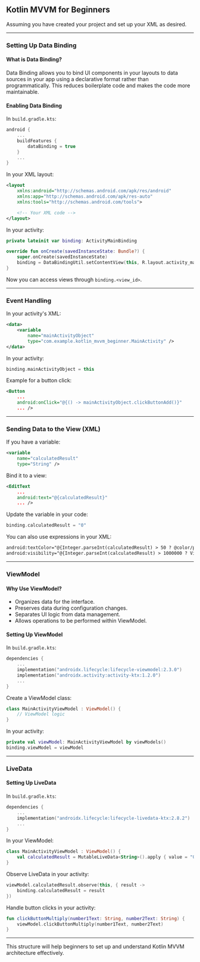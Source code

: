 ## Kotlin MVVM for Beginners

Assuming you have created your project and set up your XML as desired.

---

### Setting Up Data Binding

#### What is Data Binding?
Data Binding allows you to bind UI components in your layouts to data sources in your app using a declarative format rather than programmatically. This reduces boilerplate code and makes the code more maintainable.

#### Enabling Data Binding
In `build.gradle.kts`:
```kotlin
android {
    ...
    buildFeatures {
        dataBinding = true
    }
    ...
}
```

In your XML layout:
```xml
<layout
    xmlns:android="http://schemas.android.com/apk/res/android"
    xmlns:app="http://schemas.android.com/apk/res-auto"
    xmlns:tools="http://schemas.android.com/tools">

    <!-- Your XML code -->
</layout>
```

In your activity:
```kotlin
private lateinit var binding: ActivityMainBinding

override fun onCreate(savedInstanceState: Bundle?) {
    super.onCreate(savedInstanceState)
    binding = DataBindingUtil.setContentView(this, R.layout.activity_main)
}
```

Now you can access views through `binding.<view_id>`.

---

### Event Handling

In your activity's XML:
```xml
<data>
    <variable
        name="mainActivityObject"
        type="com.example.kotlin_mvvm_beginner.MainActivity" />
</data>
```

In your activity:
```kotlin
binding.mainActivityObject = this
```

Example for a button click:
```xml
<Button
    ...
    android:onClick="@{() -> mainActivityObject.clickButtonAdd()}"
    ... />
```

---

### Sending Data to the View (XML)

If you have a variable:
```xml
<variable
    name="calculatedResult"
    type="String" />
```

Bind it to a view:
```xml
<EditText
    ...
    android:text="@{calculatedResult}"
    ... />
```

Update the variable in your code:
```kotlin
binding.calculatedResult = "0"
```

You can also use expressions in your XML:
```xml
android:textColor="@{Integer.parseInt(calculatedResult) > 50 ? @color/purple : @color/black}"
android:visibility="@{Integer.parseInt(calculatedResult) > 1000000 ? View.INVISIBLE : View.VISIBLE}"
```

---

### ViewModel

#### Why Use ViewModel?
- Organizes data for the interface.
- Preserves data during configuration changes.
- Separates UI logic from data management.
- Allows operations to be performed within ViewModel.

#### Setting Up ViewModel

In `build.gradle.kts`:
```kotlin
dependencies {
    ...
    implementation("androidx.lifecycle:lifecycle-viewmodel:2.3.0")
    implementation("androidx.activity:activity-ktx:1.2.0")
    ...
}
```

Create a ViewModel class:
```kotlin
class MainActivityViewModel : ViewModel() {
    // ViewModel logic
}
```

In your activity:
```kotlin
private val viewModel: MainActivityViewModel by viewModels()
binding.viewModel = viewModel
```

---

### LiveData

#### Setting Up LiveData

In `build.gradle.kts`:
```kotlin
dependencies {
    ...
    implementation("androidx.lifecycle:lifecycle-livedata-ktx:2.8.2")
    ...
}
```

In your ViewModel:
```kotlin
class MainActivityViewModel : ViewModel() {
    val calculatedResult = MutableLiveData<String>().apply { value = "0" }
}
```

Observe LiveData in your activity:
```kotlin
viewModel.calculatedResult.observe(this, { result ->
    binding.calculatedResult = result
})
```

Handle button clicks in your activity:
```kotlin
fun clickButtonMultiply(number1Text: String, number2Text: String) {
    viewModel.clickButtonMultiply(number1Text, number2Text)
}
```

--- 

This structure will help beginners to set up and understand Kotlin MVVM architecture effectively.

